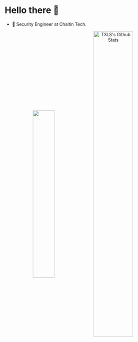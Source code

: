# Hello there 👋

* 💼   Security Engineer at Chaitin Tech.

<p align="center">
<img align="center" src="https://github-readme-stats.vercel.app/api/top-langs/?username=t3ls&hide_langs_below=1&theme=default&line_height=27&layout=compact" width="37%" />
<img align="center" src="https://github-readme-stats.vercel.app/api?username=t3ls&show_icons=true&count_private=true&include_all_commits=true&line_height=21" alt="T3LS's Github Stats" width="50%" />
</p>
